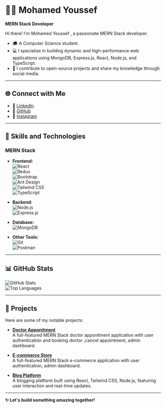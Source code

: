 # 👨‍💻 Mohamed Youssef 
**MERN Stack Developer**  

Hi there! I'm Mohamed Youssef , a passionate MERN Stack developer.  
- 🎓 A Computer Science student.  
- 💻 I specialize in building dynamic and high-performance web applications using MongoDB, Express.js, React, Node.js, and TypeScript.  
- 🌟 I contribute to open-source projects and share my knowledge through social media.  

---

## 🌐 **Connect with Me**  
- 💼 [LinkedIn](https://www.linkedin.com/in/mohamed-youssef11/)  
- 🐙 [GitHub](https://github.com/moyoussef11)  
- 📸 [Instagram](https://www.instagram.com/your-profile)  

---

## 🤖 **Skills and Technologies**  

### **MERN Stack**  
- **Frontend:**  
  ![React](https://img.shields.io/badge/React-61DAFB?style=flat-square&logo=react&logoColor=black)  
  ![Redux](https://img.shields.io/badge/Redux-764ABC?style=flat-square&logo=redux&logoColor=white)  
  ![Bootstrap](https://img.shields.io/badge/Bootstrap-7952B3?style=flat-square&logo=bootstrap&logoColor=white)  
  ![Ant Design](https://img.shields.io/badge/Ant_Design-0170FE?style=flat-square&logo=ant-design&logoColor=white)  
  ![Tailwind CSS](https://img.shields.io/badge/Tailwind_CSS-38B2AC?style=flat-square&logo=tailwind-css&logoColor=white)  
  ![TypeScript](https://img.shields.io/badge/TypeScript-007ACC?style=flat-square&logo=typescript&logoColor=white)  

- **Backend:**  
  ![Node.js](https://img.shields.io/badge/Node.js-339933?style=flat-square&logo=node.js&logoColor=white)  
  ![Express.js](https://img.shields.io/badge/Express.js-000000?style=flat-square&logo=express&logoColor=white)  

- **Database:**  
  ![MongoDB](https://img.shields.io/badge/MongoDB-47A248?style=flat-square&logo=mongodb&logoColor=white)  

- **Other Tools:**  
  ![Git](https://img.shields.io/badge/Git-F05032?style=flat-square&logo=git&logoColor=white)  
  ![Postman](https://img.shields.io/badge/Postman-FF6C37?style=flat-square&logo=postman&logoColor=white)  

---

## 📊 **GitHub Stats**  
![GitHub Stats](https://github-readme-stats.vercel.app/api?username=moyoussef11&show_icons=true&theme=radical)  
![Top Languages](https://github-readme-stats.vercel.app/api/top-langs/?username=moyoussef11&layout=compact&theme=radical)  

---

## 🌟 **Projects**  
Here are some of my notable projects:  
- [**Doctor Apponitment**](https://github.com/moyoussef11/doctor_appoinment-app)  
  A full-featured MERN Stack doctor apponitment application with  user authentication and booking doctor ,cancel appointment, admin dashboard.  

- [**E-commerce Store**](https://eco0mern.netlify.app/)  
  A full-featured MERN Stack e-commerce application with  user authentication, admin dashboard.
  
- [**Blog Platform**](https://verdant-sprite-98e024.netlify.app/)  
  A blogging platform built using React, Tailwind CSS, Node.js, featuring user interaction and real-time updates.  

---

**✨ Let's build something amazing together!**
